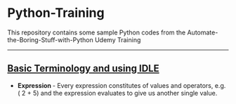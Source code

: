 # Python-Training
This repository contains some sample Python codes from the Automate-the-Boring-Stuff-with-Python Udemy Training

---
## <u>Basic Terminology and using IDLE </u>

- <b> Expression </b> - Every expression constitutes of values and operators, e.g. ( 2 + 5) and the expression evaluates to give us another single value.
